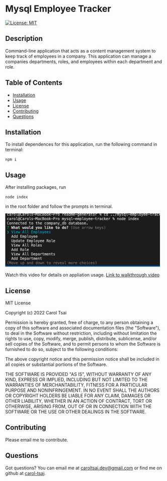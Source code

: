 # Mysql Employee Tracker

  [![License: MIT](https://img.shields.io/badge/License-MIT-yellow.svg)](https://opensource.org/licenses/MIT)

  ## Description
  Command-line application that acts as a content management system to keep track of employees in a company. This application can manage a companies departments, roles, and employees within each department and role.

  ## Table of Contents
  - [Installation](#installation)
  - [Usage](#usage)
  - [License](#license)
  - [Contributing](#contributing)
  - [Questions](#questions)

  ## Installation
  To install dependences for this application, run the following command in terminal:

    npm i

  ## Usage
  After installing packages, run 
```  
node index 
```
   in the root folder and follow the prompts in terminal.

   ![Screenshot of main menu](./images/menu.png)

   Watch this video for details on appliation usage.
   [Link to walkthrough video](https://drive.google.com/file/d/11Y3c3nQ5BhxJF-5Zz8mj6jptRlawKGI0/view?usp=sharing)

  ## License
  MIT License

Copyright (c) 2022 Carol Tsai

Permission is hereby granted, free of charge, to any person obtaining a copy
of this software and associated documentation files (the "Software"), to deal
in the Software without restriction, including without limitation the rights
to use, copy, modify, merge, publish, distribute, sublicense, and/or sell
copies of the Software, and to permit persons to whom the Software is
furnished to do so, subject to the following conditions:

The above copyright notice and this permission notice shall be included in all
copies or substantial portions of the Software.

THE SOFTWARE IS PROVIDED "AS IS", WITHOUT WARRANTY OF ANY KIND, EXPRESS OR
IMPLIED, INCLUDING BUT NOT LIMITED TO THE WARRANTIES OF MERCHANTABILITY,
FITNESS FOR A PARTICULAR PURPOSE AND NONINFRINGEMENT. IN NO EVENT SHALL THE
AUTHORS OR COPYRIGHT HOLDERS BE LIABLE FOR ANY CLAIM, DAMAGES OR OTHER
LIABILITY, WHETHER IN AN ACTION OF CONTRACT, TORT OR OTHERWISE, ARISING FROM,
OUT OF OR IN CONNECTION WITH THE SOFTWARE OR THE USE OR OTHER DEALINGS IN THE
SOFTWARE.

  ## Contributing
  Please email me to contribute.

  ## Questions
  Got questions? You can email me at caroltsai.dev@gmail.com or find me on github at [carol-tsai](https://github.com/carol-tsai).
